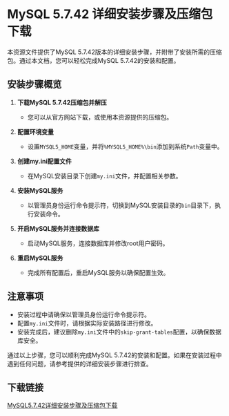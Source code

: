 # MySQL 5.7.42 详细安装步骤及压缩包下载

本资源文件提供了MySQL 5.7.42版本的详细安装步骤，并附带了安装所需的压缩包。通过本文档，您可以轻松完成MySQL 5.7.42的安装和配置。

## 安装步骤概览

1. **下载MySQL 5.7.42压缩包并解压**
   - 您可以从官方网站下载，或使用本资源提供的压缩包。

2. **配置环境变量**
   - 设置`MYSQL5_HOME`变量，并将`%MYSQL5_HOME%\bin`添加到系统`Path`变量中。

3. **创建my.ini配置文件**
   - 在MySQL安装目录下创建`my.ini`文件，并配置相关参数。

4. **安装MySQL服务**
   - 以管理员身份运行命令提示符，切换到MySQL安装目录的`bin`目录下，执行安装命令。

5. **开启MySQL服务并连接数据库**
   - 启动MySQL服务，连接数据库并修改root用户密码。

6. **重启MySQL服务**
   - 完成所有配置后，重启MySQL服务以确保配置生效。

## 注意事项

- 安装过程中请确保以管理员身份运行命令提示符。
- 配置`my.ini`文件时，请根据实际安装路径进行修改。
- 安装完成后，建议删除`my.ini`文件中的`skip-grant-tables`配置，以确保数据库安全。

通过以上步骤，您可以顺利完成MySQL 5.7.42的安装和配置。如果在安装过程中遇到任何问题，请参考提供的详细安装步骤进行排查。

## 下载链接

[MySQL5.7.42详细安装步骤及压缩包下载](https://pan.quark.cn/s/ee660cbac901)